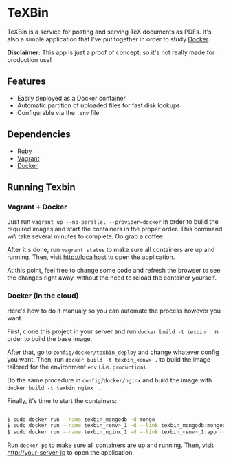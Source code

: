 # TeXBin

TeXBin is a service for posting and serving TeX documents as PDFs. It's also a
simple application that I've put together in order to study [Docker](http://docker.com).

**Disclaimer:** This app is just a proof of concept, so it's not really made
for production use!

## Features

* Easily deployed as a Docker container
* Automatic partition of uploaded files for fast disk lookups
* Configurable via the `.env` file

## Dependencies

* [Ruby](http://ruby-lang.org)
* [Vagrant](http://vagrantup.com)
* [Docker](http://docker.com)

## Running Texbin

### Vagrant + Docker

Just run `vagrant up --no-parallel --provider=docker` in order to build the
required images and start the containers in the proper order. This command
*will* take several minutes to complete. Go grab a coffee.

After it's done, run `vagrant status` to make sure all containers are up and
running. Then, visit <http://localhost> to open the application.

At this point, feel free to change some code and refresh the browser to see
the changes right away, without the need to reload the container yourself.

### Docker (in the cloud)

Here's how to do it manualy so you can automate the process however you want.

First, clone this project in your server and run `docker build -t texbin .`
in order to build the base image.

After that, go to `config/docker/texbin_deploy` and change whatever config
you want. Then, run `docker build -t texbin_<env> .` to build the image
tailored for the environment `env` (.i.e. `production`).

Do the same procedure in `config/docker/nginx` and build the image with
`docker build -t texbin_nginx .`.

Finally, it's time to start the containers:

```bash

$ sudo docker run --name texbin_mongodb -d mongo
$ sudo docker run --name texbin_<env>_1 -d --link texbin_mongodb:mongodb texbin_prod
$ sudo docker run --name texbin_nginx_1 -d --link texbin_<env>_1:app --volumes-from texbin_<env>_1 -p 80:80 texbin_nginx
```

Run `docker ps` to make sure all containers are up and running. Then, visit
<http://your-server-ip> to open the application.
